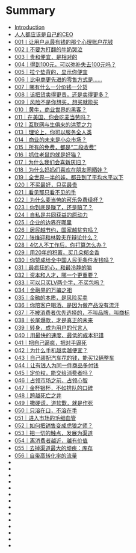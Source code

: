 # Summary

- [Introduction](README.md)
- [人人都应该是自己的CEO](000.md)
- [001丨让用户从最有钱的那个心理账户花钱](001.md)
- [002丨不要为打翻的牛奶哭泣](002.md)
- [003｜贵和便宜，是相对的](003.md)
- [004｜得到100元，可以弥补失去100元吗？](004.md)
- [005｜拉个垫背的，显示你便宜](005.md)
- [006｜比电商更先进的零售方式是……](006.md)
- [007｜哪有什么一分价钱一分货](007.md)
- [008｜该把货卖得更贵，还是卖得更多？](008.md)
- [009｜风险不是你想买，想买就能买](009.md)
- [010｜黄牛，商业世界的黑客？](010.md)
- [011｜在美国，你会吃麦当劳吗？](011.md)
- [012｜互联网与生俱来的洪荒之力](012.md)
- [013｜理论上，你可以服务全人类](013.md)
- [014｜商业的未来是小众市场？](014.md)
- [015｜所有的免费，都是“二段收费”](015.md)
- [016｜抓住老鼠的就是好猫？](016.md)
- [017｜为什么我们会喜新厌旧？](017.md)
- [018｜为什么妈妈们喜欢在朋友圈晒娃？](018.md)
- [019｜全世界一半的娃，都丑到了平均水平以下](019.md)
- [020｜不买最好，只买最贵](020.md)
- [021｜看见那只看不见的手](021.md)
- [022｜为什么麦当劳的可乐免费续杯？](022..md)
- [023｜你到底是赚了，还是赔了？](023.md)
- [024｜自私是共同获益的原动力](024.md)
- [025｜企业的边界在哪里](025.md)
- [026｜居民越节约，国家越贫穷吗？](026.md)
- [027｜张维迎和林毅夫在辩论什么？](027.md)
- [028｜4亿人不工作后，你打算怎么办？](028.md)
- [029｜用20年的积蓄，买几朵郁金香](029.md)
- [030｜你赞成给全中国人民无条件发钱吗？](030.md)
- [031｜最疯狂的心，和最冷静的脑](031.md)
- [032｜资本和人才，哪一个更重要？](032.md)
- [033｜可以只买LV两个字，不买包吗？](033.md)
- [034｜金融界的万骗之祖](034.md)
- [035｜金融的本质，是风险买卖](035.md)
- [036｜你陪客户喝酒，是因为做产品没有流汗](036.md)
- [037｜不被消费者优先选择的，不叫品牌，叫商标](037.md)
- [038｜长尾爆款，才是真正的未来](038.md)
- [039｜转身，成为用户的代言人](039.md)
- [040｜用最快的速度、最低的成本犯错](040.md)
- [041｜把自己逼疯，把对手逼死](041.md)
- [042｜为什么手机越卖越便宜？](042.md)
- [043｜自己装配汽车花的钱，能买12辆整车](043.md)
- [044｜让有钱人为同一件商品多付钱](044.md)
- [045｜定价权，能交给消费者吗？](045.md)
- [046｜占领市场之前，占领心智](046.md)
- [047｜金杯银杯，不如排队的口碑](047.md)
- [ 048｜跨越死亡之井](048.md)
- [049｜撒硬谎，道软歉，就是作死](049.md)
- [050｜只溶在口，不溶在手](050.md)
- [051｜进入市场的毛细血管](051.md)
- [052｜如何把销售变成虎狼之师？](052.md)
- [053｜把一切的触点，发展为渠道](053.md)
- [054｜离消费者越近，越有价值](054.md)
- [055｜去掉渠道最大的顽疾：库存](055.md)
- [056｜自带高转化率的流量]()
- []()
- []()
- []()
- []()
- []()
- []()
- []()
- []()
- []()
- []()
- []()
- []()
- []()
- []()